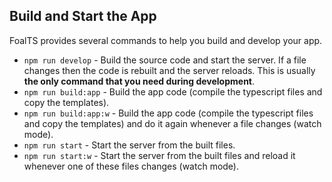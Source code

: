 ## Build and Start the App

FoalTS provides several commands to help you build and develop your app.

- `npm run develop` - Build the source code and start the server. If a file changes then the code is rebuilt and the server reloads. This is usually **the only command that you need during development**.
- `npm run build:app` - Build the app code (compile the typescript files and copy the templates).
- `npm run build:app:w` - Build the app code (compile the typescript files and copy the templates) and do it again whenever a file changes (watch mode).
- `npm run start` - Start the server from the built files.
- `npm run start:w` - Start the server from the built files and reload it whenever one of these files changes (watch mode).
